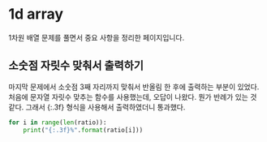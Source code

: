 # 1d array
1차원 배열 문제를 풀면서 중요 사항을 정리한 페이지입니다.

## 소숫점 자릿수 맞춰서 출력하기
마지막 문제에서 소숫점 3째 자리까지 맞춰서 반올림 한 후에 출력하는 부분이 있었다. 처음에 문자열 자릿수 맞추는 함수를 사용했는데, 오답이 나왔다. 뭔가 반례가 있는 것 같다. 그래서 {:.3f} 형식을 사용해서 출력하였더니 통과했다.
```py
for i in range(len(ratio)):
    print("{:.3f}%".format(ratio[i]))
```